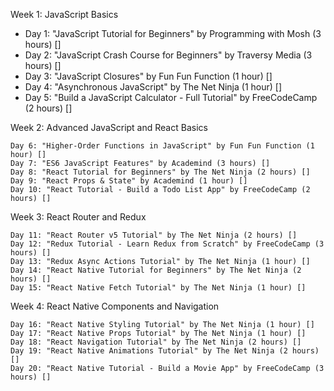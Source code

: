 Week 1: JavaScript Basics

   - Day 1: "JavaScript Tutorial for Beginners" by Programming with Mosh (3 hours) []
   - Day 2: "JavaScript Crash Course for Beginners" by Traversy Media (3 hours) []
   - Day 3: "JavaScript Closures" by Fun Fun Function (1 hour) []
   - Day 4: "Asynchronous JavaScript" by The Net Ninja (1 hour) []
   - Day 5: "Build a JavaScript Calculator - Full Tutorial" by FreeCodeCamp (2 hours) []

Week 2: Advanced JavaScript and React Basics

    Day 6: "Higher-Order Functions in JavaScript" by Fun Fun Function (1 hour) []
    Day 7: "ES6 JavaScript Features" by Academind (3 hours) []
    Day 8: "React Tutorial for Beginners" by The Net Ninja (2 hours) []
    Day 9: "React Props & State" by Academind (1 hour) []
    Day 10: "React Tutorial - Build a Todo List App" by FreeCodeCamp (2 hours) []

Week 3: React Router and Redux

    Day 11: "React Router v5 Tutorial" by The Net Ninja (2 hours) []
    Day 12: "Redux Tutorial - Learn Redux from Scratch" by FreeCodeCamp (3 hours) []
    Day 13: "Redux Async Actions Tutorial" by The Net Ninja (1 hour) []
    Day 14: "React Native Tutorial for Beginners" by The Net Ninja (2 hours) []
    Day 15: "React Native Fetch Tutorial" by The Net Ninja (1 hour) []

Week 4: React Native Components and Navigation

    Day 16: "React Native Styling Tutorial" by The Net Ninja (1 hour) []
    Day 17: "React Native Props Tutorial" by The Net Ninja (1 hour) []
    Day 18: "React Navigation Tutorial" by The Net Ninja (2 hours) []
    Day 19: "React Native Animations Tutorial" by The Net Ninja (2 hours) []
    Day 20: "React Native Tutorial - Build a Movie App" by FreeCodeCamp (3 hours) []
